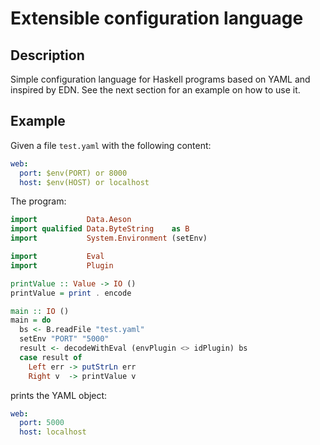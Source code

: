 # Extensible configuration language

## Description

Simple configuration language for Haskell programs based on YAML and inspired by
EDN. See the next section for an example on how to use it.

## Example

Given a file `test.yaml` with the following content:

```yaml
web:
  port: $env(PORT) or 8000
  host: $env(HOST) or localhost
```

The program:

```haskell
import           Data.Aeson
import qualified Data.ByteString    as B
import           System.Environment (setEnv)

import           Eval
import           Plugin

printValue :: Value -> IO ()
printValue = print . encode

main :: IO ()
main = do
  bs <- B.readFile "test.yaml"
  setEnv "PORT" "5000"
  result <- decodeWithEval (envPlugin <> idPlugin) bs
  case result of
    Left err -> putStrLn err
    Right v  -> printValue v
```

prints the YAML object:

```yaml
web:
  port: 5000
  host: localhost
```

